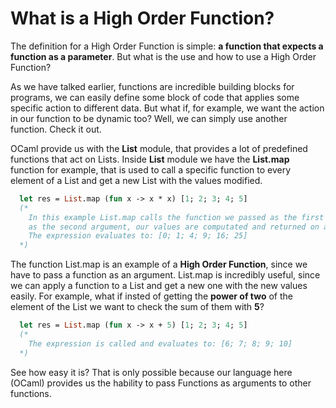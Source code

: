 # What is a High Order Function?
The definition for a High Order Function is simple: **a function that expects a function as a parameter**. But what is the use and how to use a High Order Function?

As we have talked earlier, functions are incredible building blocks for programs, we can easily define some block of code that applies some specific action to different data. But what if, for example, we want the action in our function to be dynamic too? Well, we can simply use another function. Check it out.

OCaml provide us with the **List** module, that provides a lot of predefined functions that act on Lists. Inside **List** module we have the **List.map** function for example, that is used to call a specific function to every element of a List and get a new List with the values modified.

```ocaml
  let res = List.map (fun x -> x * x) [1; 2; 3; 4; 5] 
  (* 
    In this example List.map calls the function we passed as the first argument to every element of the list we passed
    as the second argument, our values are computated and returned on a new List
    The expression evaluates to: [0; 1; 4; 9; 16; 25]
  *)
```

The function List.map is an example of a **High Order Function**, since we have to pass a function as an argument. List.map is incredibly useful, since we can apply a function to a List and get a new one with the new values easily. For example, what if insted of getting the **power of two** of the element of the List we want to check the sum of them with **5**? 

```ocaml
  let res = List.map (fun x -> x + 5) [1; 2; 3; 4; 5] 
  (* 
    The expression is called and evaluates to: [6; 7; 8; 9; 10]
  *)
```

See how easy it is? That is only possible because our language here (OCaml) provides us the hability to pass Functions as arguments to other functions.